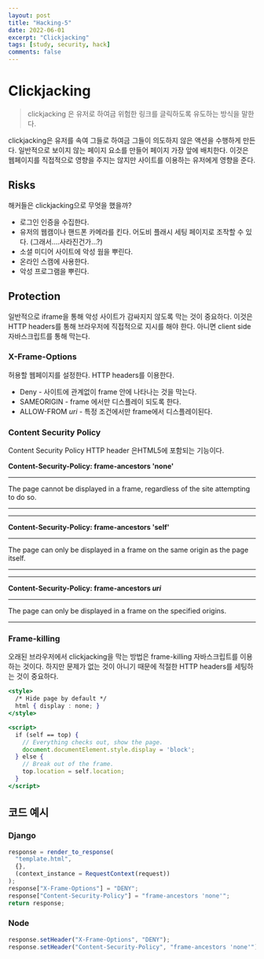 ```yaml
---
layout: post
title: "Hacking-5"
date: 2022-06-01
excerpt: "Clickjacking"
tags: [study, security, hack]
comments: false
---
```


# Clickjacking

> clickjacking 은 유저로 하여금 위험한 링크를 글릭하도록 유도하는 방식을 말한다.

clickjacking은 유저를 속여 그들로 하여금 그들이 의도하지 않은 액션을 수행하게 만든다. 일반적으로 보이지 않는 페이지 요소를 만들어 페이지 가장 앞에 배치한다. 이것은 웹페이지를 직접적으로 영향을 주지는 않지만 사이트를 이용하는 유저에게 영향을 준다.

## Risks

해커들은 clickjacking으로 무엇을 했을까?

- 로그인 인증을 수집한다.
- 유저의 웹캠이나 핸드폰 카메라를 킨다. 어도비 플래시 세팅 페이지로 조작할 수 있다. (그래서….사라진건가…?)
- 소셜 미디어 사이트에 악성 웜을 뿌린다.
- 온라인 스캠에 사용한다.
- 악성 프로그램을 뿌린다.

## Protection

일반적으로 iframe을 통해 악성 사이트가 감싸지지 않도록 막는 것이 중요하다. 이것은 HTTP headers를 통해 브라우저에 직접적으로 지시를 해야 한다. 아니면 client side 자바스크립트를 통해 막는다.

### X-Frame-Options

허용할 웹페이지를 설정한다. HTTP headers를 이용한다.

- Deny - 사이트에 관계없이 frame 안에 나타나는 것을 막는다.
- SAMEORIGIN - frame 에서만 디스플레이 되도록 한다.
- ALLOW-FROM _uri_ - 특정 조건에서만 frame에서 디스플레이된다.

### Content Security Policy

Content Security Policy HTTP header 은HTML5에 포함되는 기능이다.

**Content-Security-Policy: frame-ancestors 'none'**

---

The page cannot be displayed in a frame, regardless of the site attempting to do so.

---

---

**Content-Security-Policy: frame-ancestors 'self'**

---

The page can only be displayed in a frame on the same origin as the page itself.

---

---

**Content-Security-Policy: frame-ancestors _uri_**

---

The page can only be displayed in a frame on the specified origins.

---

### Frame-killing

오래된 브라우저에서 clickjacking을 막는 방법은 frame-killing 자바스크립트를 이용하는 것이다. 하지만 문제가 없는 것이 아니기 때문에 적절한 HTTP headers를 세팅하는 것이 중요하다.

```jsx
<style>
  /* Hide page by default */
  html { display : none; }
</style>

<script>
  if (self == top) {
    // Everything checks out, show the page.
    document.documentElement.style.display = 'block';
  } else {
    // Break out of the frame.
    top.location = self.location;
  }
</script>
```

## 코드 예시

### Django

```jsx
response = render_to_response(
  "template.html",
  {},
  (context_instance = RequestContext(request))
);
response["X-Frame-Options"] = "DENY";
response["Content-Security-Policy"] = "frame-ancestors 'none'";
return response;
```

### Node

```jsx
response.setHeader("X-Frame-Options", "DENY");
response.setHeader("Content-Security-Policy", "frame-ancestors 'none'");
```

